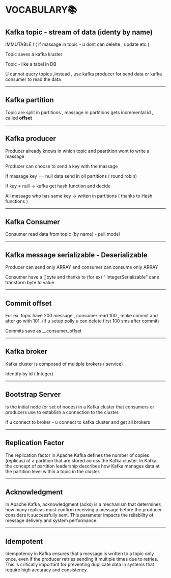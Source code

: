 # VOCABULARY📚

## Kafka topic - stream of data (identy by name)

IMMUTABLE ! ( if massage in topic - u dont can delelte , update etc.)

Topic saves a kafka kluster

Topic - like a tabel in DB

U cannot query topics ,instead , use kafka producer for send data or kafka consumer to read the data

---

## Kafka partition

Topic are split in partitions , massage in partitions gets incremental id , called **offset**

---

## Kafka producer

Producer already knows in which topic and paartition wont to write a massage

Producer can choose to send a key with the massage

If massage key == null data send in oll partitions ( round robin)

If key ≠ null → kafka get hash function and decide

All message who has same key → writen in partitions ( thanks to Hash functions )

---

## Kafka Consumer

Consumer read data from topic (by name) - pull model

---

## Kafka message serializable - Deserializable

Producer can send only ARRAY<BYTE> and consumer can consume only ARRAY<BYTE>

Consumer have a []byte and thanks to (for ex) “ IntegerSerializable” cane transform byte to value

---

## Commit offset

For ex. topic have 200 message , consumer read 100 , make commit and after go with 101. (if u setup polly u can delete first 100 sms after commit)

Commits save as __consumer_offset

---

## Kafka broker

Kafka cluster is composed of multiple brokers ( service)

Identify by id ( Integer)

---

## Bootstrap Server

Is the initial node (or set of nodes) in a Kafka cluster that consumers or producers use to establish a connection to the cluster.

If u connect to broker - u connect to kafka cluster and get all brokers

---

## **Replication Factor**

The replication factor in Apache Kafka defines the number of copies (replicas) of a partition that are stored across the Kafka cluster. In Kafka, the concept of partition leadership describes how Kafka manages data at the partition level within a topic in the cluster.

---

## **Acknowledgment**

In Apache Kafka, acknowledgment (acks) is a mechanism that determines how many replicas must confirm receiving a message before the producer considers it successfully sent. This parameter impacts the reliability of message delivery and system performance.

---

## **Idempotent**

Idempotency in Kafka ensures that a message is written to a topic only once, even if the producer retries sending it multiple times due to retries. This is critically important for preventing duplicate data in systems that require high accuracy and consistency.
